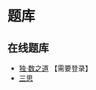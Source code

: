 # 题库

## 在线题库
- [独·数之道](http://www.sudokufans.org.cn/lx/game.index.php?type=k6) 【需要登录】
- [三思](https://www.12634.com/sudoku/killer-sudoku6x6/level5)